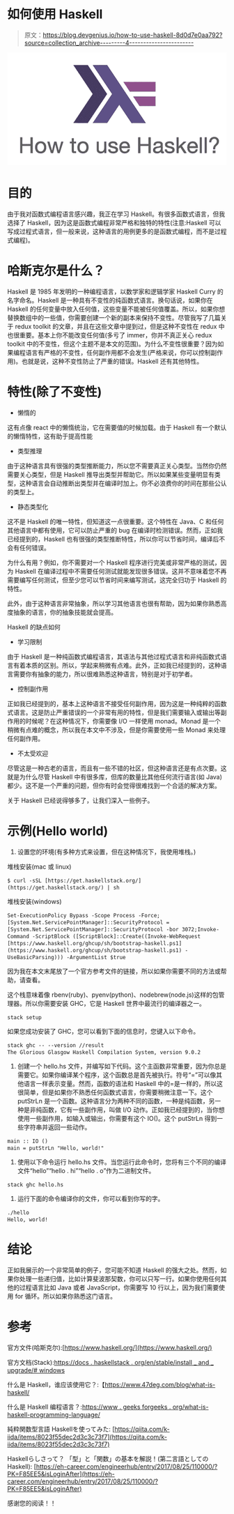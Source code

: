 # 如何使用 Haskell

> 原文：<https://blog.devgenius.io/how-to-use-haskell-8d0d7e0aa792?source=collection_archive---------4----------------------->

![](img/5143029201f460836e8077ce82aa3056.png)

# 目的

由于我对函数式编程语言感兴趣，我正在学习 Haskell。有很多函数式语言，但我选择了 Haskell，因为这是函数式编程非常严格和独特的特性(注意:Haskell 可以写成过程式语言，但一般来说，这种语言的用例更多的是函数式编程，而不是过程式编程)。

# 哈斯克尔是什么？

Haskell 是 1985 年发明的一种编程语言，以数学家和逻辑学家 Haskell Curry 的名字命名。Haskell 是一种具有不变性的纯函数式语言。换句话说，如果你在 Haskell 的任何变量中放入任何值，这些变量不能被任何值覆盖。所以，如果你想替换数组中的一些值，你需要创建一个新的副本来保持不变性。尽管我写了几篇关于 redux toolkit 的文章，并且在这些文章中提到过，但是这种不变性在 redux 中也很重要。基本上你不能改变任何值(多亏了 immer，你并不真正关心 redux toolkit 中的不变性，但这个主题不是本文的范围)。为什么不变性很重要？因为如果编程语言有严格的不变性，任何副作用都不会发生(严格来说，你可以控制副作用)。也就是说，这种不变性防止了严重的错误。Haskell 还有其他特性。

# 特性(除了不变性)

*   懒惰的

这有点像 react 中的懒惰统治，它在需要值的时候加载。由于 Haskell 有一个默认的懒惰特性，这有助于提高性能

*   类型推理

由于这种语言具有很强的类型推断能力，所以您不需要真正关心类型。当然你仍然需要关心类型，但是 Haskell 推导出类型并帮助它。所以如果某些变量明显有类型，这种语言会自动推断出类型并在编译时加上。你不必浪费你的时间在那些公认的类型上。

*   静态类型化

这不是 Haskell 的唯一特性，但知道这一点很重要。这个特性在 Java、C 和任何其他语言中都有使用，它可以防止严重的 bug 在编译时检测错误。然而，正如我已经提到的，Haskell 也有很强的类型推断特性，所以你可以节省时间，编译后不会有任何错误。

为什么有用？例如，你不需要对一个 Haskell 程序进行完美或非常严格的测试，因为 Haskell 在编译过程中不需要任何测试就能发现很多错误。这并不意味着您不再需要编写任何测试，但至少您可以节省时间来编写测试，这完全归功于 Haskell 的特性。

此外，由于这种语言非常抽象，所以学习其他语言也很有帮助，因为如果你熟悉高度抽象的语言，你的抽象技能就会提高。

Haskell 的缺点如何

*   学习限制

由于 Haskell 是一种纯函数式编程语言，其语法与其他过程式语言和非纯函数式语言有着本质的区别。所以，学起来稍微有点难。此外，正如我已经提到的，这种语言需要你有抽象的能力，所以很难熟悉这种语言，特别是对于初学者。

*   控制副作用

正如我已经提到的，基本上这种语言不接受任何副作用，因为这是一种纯粹的函数式语言。这是防止严重错误的一个非常有用的特性，但是我们需要输入或输出等副作用的时候呢？在这种情况下，你需要像 I/O 一样使用 monad。Monad 是一个稍微有点难的概念，所以我在本文中不涉及，但是你需要使用一些 Monad 来处理任何副作用。

*   不太受欢迎

尽管这是一种古老的语言，而且有一些不错的社区，但这种语言还是有点次要。这就是为什么尽管 Haskell 中有很多库，但库的数量比其他任何流行语言(如 Java)都少。这不是一个严重的问题，但你有时会觉得很难找到一个合适的解决方案。

关于 Haskell 已经说得够多了，让我们深入一些例子。

# 示例(Hello world)

1.  设置您的环境(有多种方式来设置，但在这种情况下，我使用堆栈。)

堆栈安装(mac 或 linux)

```
$ curl -sSL [https://get.haskellstack.org/](https://get.haskellstack.org/) | sh
```

堆栈安装(windows)

```
Set-ExecutionPolicy Bypass -Scope Process -Force;[System.Net.ServicePointManager]::SecurityProtocol = [System.Net.ServicePointManager]::SecurityProtocol -bor 3072;Invoke-Command -ScriptBlock ([ScriptBlock]::Create((Invoke-WebRequest [https://www.haskell.org/ghcup/sh/bootstrap-haskell.ps1](https://www.haskell.org/ghcup/sh/bootstrap-haskell.ps1) -UseBasicParsing))) -ArgumentList $true
```

因为我在本文末尾放了一个官方参考文件的链接，所以如果你需要不同的方法或帮助，请查看。

这个栈意味着像 rbenv(ruby)、pyenv(python)、nodebrew(node.js)这样的包管理器。所以你需要安装 GHC，它是 Haskell 世界中最流行的编译器之一。

```
stack setup
```

如果您成功安装了 GHC，您可以看到下面的信息时，您键入以下命令。

```
stack ghc -- --version //result
The Glorious Glasgow Haskell Compilation System, version 9.0.2
```

1.  创建一个 hello.hs 文件，并编写如下代码。这个主函数非常重要，因为你总是需要它。如果你编译某个程序，这个函数总是首先被执行。符号“=”可以像其他语言一样表示变量。然而，函数的语法和 Haskell 中的=是一样的，所以这很简单，但是如果你不熟悉任何函数式语言，你需要稍微注意一下。这个 putStrLn 是一个函数。这种语言分为两种不同的函数，一种是纯函数，另一种是非纯函数，它有一些副作用，叫做 I/O 动作。正如我已经提到的，当你想使用一些副作用，如输入或输出，你需要有这个 IO()。这个 putStrLn 得到一些字符串并返回一些动作。

```
main :: IO ()
main = putStrLn "Hello, world!"
```

1.  使用以下命令运行 hello.hs 文件。当您运行此命令时，您将有三个不同的编译文件“hello”“hello . hi”“hello . o”作为二进制文件。

```
stack ghc hello.hs
```

1.  运行下面的命令编译你的文件，你可以看到你写的字。

```
./hello
Hello, world!
```

# 结论

正如我展示的一个非常简单的例子，您可能不知道 Haskell 的强大之处。然而，如果你处理一些递归值，比如计算斐波那契数，你可以只写一行。如果你使用任何其他的过程语言比如 Java 或者 JavaScript，你需要写 10 行以上，因为我们需要使用 for 循环。所以如果你熟悉这门语言。

# 参考

官方文件(哈斯克尔):[https://www.haskell.org/](https://www.haskell.org/)

官方文档(Stack):[https://docs . haskellstack . org/en/stable/install _ and _ upgrade/# windows](https://docs.haskellstack.org/en/stable/install_and_upgrade/#windows)

什么是 Haskell，谁应该使用它？:【https://www.47deg.com/blog/what-is-haskell/ 

什么是 Haskell 编程语言？:[https://www . geeks forgeeks . org/what-is-haskell-programming-language/](https://www.geeksforgeeks.org/what-is-haskell-programming-language/)

純粋関数型言語 Haskellを使ってみた: [https://qiita.com/k-iida/items/8023f55dec2d3c3c73f7](https://qiita.com/k-iida/items/8023f55dec2d3c3c73f7)

Haskellらしさって？ 「型」と「関数」の基本を解説！(第二言語としてのHaskell): [https://eh-career.com/engineerhub/entry/2017/08/25/110000/?PK=F85EE5&isLoginAfter](https://eh-career.com/engineerhub/entry/2017/08/25/110000/?PK=F85EE5&isLoginAfter)

感谢您的阅读！！
